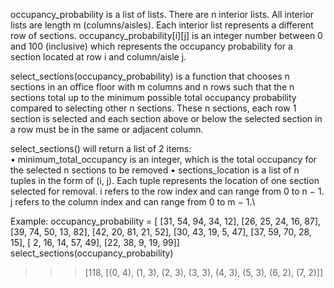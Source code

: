 occupancy_probability is a list of lists. There are n interior lists. All interior lists are length m (columns/aisles). Each interior list represents a different row of sections. occupancy_probability[i][j] is an integer number between 0 and 100 (inclusive) which represents the occupancy probability for a section located at row i and column/aisle j.

select_sections(occupancy_probability) is a function that chooses n sections in an office floor with m columns and n rows such that the n sections total up to the minimum possible total occupancy probability compared to selecting other n sections. These n sections, each row 1 section is selected and each section above or below the selected section in a row must be in the same or adjacent column.

select_sections() will return a list of 2 items:\
• minimum_total_occupancy is an integer, which is the total occupancy for the selected n sections to be removed
• sections_location is a list of n tuples in the form of (i, j). Each tuple represents the location of one section selected for removal. i refers to the row index and can range from 0 to n − 1. j refers to the column index and can range from 0 to m − 1.\

Example:
occupancy_probability = [
[31, 54, 94, 34, 12],
[26, 25, 24, 16, 87],
[39, 74, 50, 13, 82],
[42, 20, 81, 21, 52],
[30, 43, 19, 5, 47],
[37, 59, 70, 28, 15],
[ 2, 16, 14, 57, 49],
[22, 38, 9, 19, 99]]
select_sections(occupancy_probability)
>>> [118, [(0, 4), (1, 3), (2, 3), (3, 3), (4, 3), (5, 3), (6, 2), (7, 2)]]
